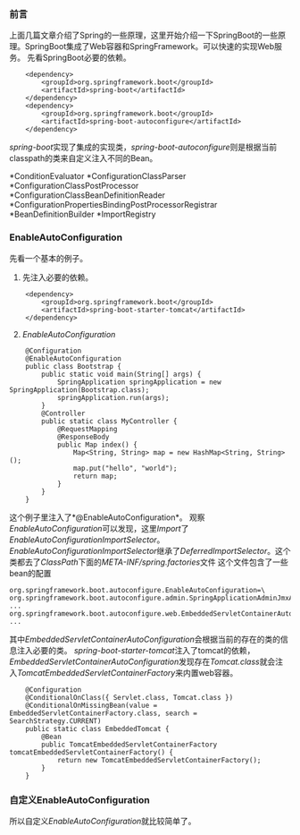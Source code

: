 ### 前言
上面几篇文章介绍了Spring的一些原理，这里开始介绍一下SpringBoot的一些原理。SpringBoot集成了Web容器和SpringFramework。可以快速的实现Web服务。
先看SpringBoot必要的依赖。
```
    <dependency>
        <groupId>org.springframework.boot</groupId>
        <artifactId>spring-boot</artifactId>
    </dependency>
    <dependency>
        <groupId>org.springframework.boot</groupId>
        <artifactId>spring-boot-autoconfigure</artifactId>
    </dependency>
```
*spring-boot*实现了集成的实现类，*spring-boot-autoconfigure*则是根据当前classpath的类来自定义注入不同的Bean。

*ConditionEvaluator
*ConfigurationClassParser
*ConfigurationClassPostProcessor
*ConfigurationClassBeanDefinitionReader
*ConfigurationPropertiesBindingPostProcessorRegistrar
*BeanDefinitionBuilder
*ImportRegistry

### EnableAutoConfiguration
先看一个基本的例子。
1. 先注入必要的依赖。
```
    <dependency>
        <groupId>org.springframework.boot</groupId>
        <artifactId>spring-boot-starter-tomcat</artifactId>
    </dependency>
```
2. *EnableAutoConfiguration*
```
    @Configuration
    @EnableAutoConfiguration
    public class Bootstrap {
        public static void main(String[] args) {
            SpringApplication springApplication = new SpringApplication(Bootstrap.class);
            springApplication.run(args);
        }
        @Controller
        public static class MyController {
            @RequestMapping
            @ResponseBody
            public Map index() {
                Map<String, String> map = new HashMap<String, String>();
                map.put("hello", "world");
                return map;
            }
        }
    }
```
这个例子里注入了*@EnableAutoConfiguration*。
观察*EnableAutoConfiguration*可以发现，这里*Import*了*EnableAutoConfigurationImportSelector*。
*EnableAutoConfigurationImportSelector*继承了*DeferredImportSelector*。这个类都去了*ClassPath*下面的*META-INF/spring.factories*文件
这个文件包含了一些bean的配置
```
org.springframework.boot.autoconfigure.EnableAutoConfiguration=\
org.springframework.boot.autoconfigure.admin.SpringApplicationAdminJmxAutoConfiguration,\
...
org.springframework.boot.autoconfigure.web.EmbeddedServletContainerAutoConfiguration
...
```
其中*EmbeddedServletContainerAutoConfiguration*会根据当前的存在的类的信息注入必要的类。
*spring-boot-starter-tomcat*注入了tomcat的依赖，*EmbeddedServletContainerAutoConfiguration*发现存在*Tomcat.class*就会注入*TomcatEmbeddedServletContainerFactory*来内置web容器。
```
    @Configuration
	@ConditionalOnClass({ Servlet.class, Tomcat.class })
	@ConditionalOnMissingBean(value = EmbeddedServletContainerFactory.class, search = SearchStrategy.CURRENT)
	public static class EmbeddedTomcat {
		@Bean
		public TomcatEmbeddedServletContainerFactory tomcatEmbeddedServletContainerFactory() {
			return new TomcatEmbeddedServletContainerFactory();
		}
	}
```

### 自定义EnableAutoConfiguration
所以自定义*EnableAutoConfiguration*就比较简单了。